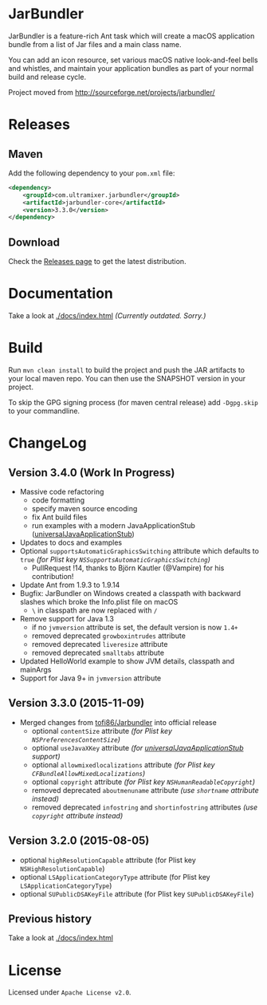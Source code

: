 # JarBundler

JarBundler is a feature-rich Ant task which will create a macOS application bundle from a list of Jar files and a main class name.

You can add an icon resource, set various macOS native look-and-feel bells and whistles, and maintain your application bundles as part of your normal build and release cycle.

Project moved from http://sourceforge.net/projects/jarbundler/


# Releases

## Maven

Add the following dependency to your `pom.xml` file:
```xml
<dependency>
    <groupId>com.ultramixer.jarbundler</groupId>
    <artifactId>jarbundler-core</artifactId>
    <version>3.3.0</version>
</dependency>
```

## Download

Check the [Releases page](https://github.com/UltraMixer/JarBundler/releases) to get the latest distribution.


# Documentation

Take a look at [./docs/index.html](http://htmlpreview.github.io/?https://github.com/UltraMixer/JarBundler/blob/master/docs/index.html) *(Currently outdated. Sorry.)*


# Build

Run `mvn clean install` to build the project and push the JAR artifacts to your local maven repo. You can then use the SNAPSHOT version in your project.

To skip the GPG signing process (for maven central release) add `-Dgpg.skip` to your commandline.


# ChangeLog

## Version 3.4.0 (Work In Progress)

* Massive code refactoring
  * code formatting
  * specify maven source encoding
  * fix Ant build files
  * run examples with a modern JavaApplicationStub ([universalJavaApplicationStub](https://github.com/tofi86/universalJavaApplicationStub))
* Updates to docs and examples
* Optional `supportsAutomaticGraphicsSwitching` attribute which defaults to `true` *(for Plist key `NSSupportsAutomaticGraphicsSwitching`)*
  * PullRequest !14, thanks to Björn Kautler (@Vampire) for his contribution!
* Update Ant from 1.9.3 to 1.9.14
* Bugfix: JarBundler on Windows created a classpath with backward slashes which broke the Info.plist file on macOS
  * `\` in classpath are now replaced with `/`
* Remove support for Java 1.3
  * if no `jvmversion` attribute is set, the default version is now `1.4+`
  * removed deprecated `growboxintrudes` attribute
  * removed deprecated `liveresize` attribute
  * removed deprecated `smalltabs` attribute
* Updated HelloWorld example to show JVM details, classpath and mainArgs
* Support for Java 9+ in `jvmversion` attribute

## Version 3.3.0 (2015-11-09)

* Merged changes from [tofi86/Jarbundler](https://github.com/tofi86/Jarbundler/) into official release
  * optional `contentSize` attribute *(for Plist key `NSPreferencesContentSize`)*
  * optional `useJavaXKey` attribute *(for [universalJavaApplicationStub](https://github.com/tofi86/universalJavaApplicationStub) support)*
  * optional `allowmixedlocalizations` attribute *(for Plist key `CFBundleAllowMixedLocalizations`)*
  * optional `copyright` attribute *(for Plist key `NSHumanReadableCopyright`)*
  * removed deprecated `aboutmenuname` attribute *(use `shortname` attribute instead)*
  * removed deprecated `infostring` and `shortinfostring` attributes *(use `copyright` attribute instead)*

## Version 3.2.0 (2015-08-05)

* optional `highResolutionCapable` attribute (for Plist key `NSHighResolutionCapable`)
* optional `LSApplicationCategoryType` attribute (for Plist key `LSApplicationCategoryType`)
* optional `SUPublicDSAKeyFile` attribute (for Plist key `SUPublicDSAKeyFile`)

## Previous history

Take a look at [./docs/index.html](http://htmlpreview.github.io/?https://github.com/UltraMixer/JarBundler/blob/master/docs/index.html)


# License

Licensed under `Apache License v2.0`.

